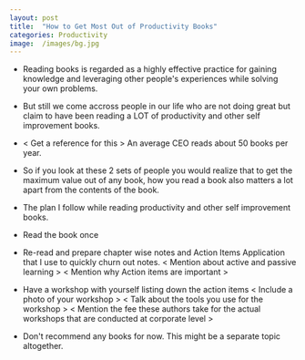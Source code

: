 ```yaml
---
layout: post
title:  "How to Get Most Out of Productivity Books"
categories: Productivity
image:  /images/bg.jpg
---
```


- Reading books is regarded as a highly effective practice for gaining knowledge and leveraging other people's experiences while solving your own problems.

- But still we come accross people in our life who are not doing great but claim to have been reading a LOT of productivity and other self improvement books.

- < Get a reference for this > An average CEO reads about 50 books per year.

- So if you look at these 2 sets of people you would realize that to get the maximum value out of any book, how you read a book also matters a lot apart from the contents of the book.

- The plan I follow while reading productivity and other self improvement books.

- Read the book once <EXPAND>
  
 - Re-read and prepare chapter wise notes and Action Items <EXPAND>
    Application that I use to quickly churn out notes.
    < Mention about active and passive learning >
    < Mention why Action items are important >
  
  - Have a workshop with yourself listing down the action items <EXPAND>
    < Include a photo of your workshop >
    < Talk about the tools you use for the workshop >
    < Mention the fee these authors take for the actual workshops that are conducted at corporate level >
      
- Don't recommend any books for now. This might be a separate topic altogether.
  
